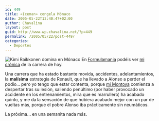 ```yaml
---
id: 449
title: «Iceman» congela Mónaco
date: 2005-05-22T12:40:47+02:00
author: Chavalina
layout: post
guid: http://www.wp.chavalina.net/?p=449
permalink: /2005/05/22/post-449/
categories:
  - Deportes
---
```

<img class="imgizqda" src="http://www.formulamania.com/img/fotos/monaco-raikkonen.jpg" alt="Kimi Raikkonen domina en Mónaco" /> En <a href="http://www.formulamania.com" target="_blank">Formulamania</a> podéis ver <a href="http://www.formulamania.com/news/comentar.php?idpost=477" target="_blank">mi crónica</a> de la carrera de hoy.

Una carrera que ha estado bastante movida, accidentes, adelantamientos, la **mal&iacute;sima** estrategia de Renault, que ha llevado a Alonso a perder el podio… pero yo tengo que estar contenta, porque <a href="http://www.chavalina.net/comentar.php?idpost=206&#038;q=montoya" target="_blank">mi Montoya</a> comienza a despertar tras su lesión, saliendo pen&uacute;ltimo (por haber provocado un accidente en los entrenamientos, mira que es marrullero) ha acabado quinto, y me da la sensación de que hubiera acabado mejor con un par de vueltas más, porque el pobre Alonso iba prácticamente sin neumáticos.

La próxima… en una semanita nada más.